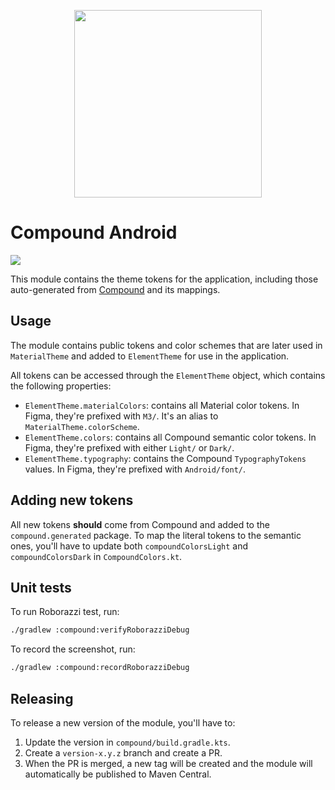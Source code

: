 <p align="center"><img src="https://compound.element.io/logo-readme.png" width="300" alt="" /></p>

# Compound Android

[![](https://img.shields.io/github/license/vector-im/compound)](https://github.com/vector-im/compound/blob/main/LICENSE)

This module contains the theme tokens for the application, including those auto-generated from [Compound](https://github.com/vector-im/compound-design-tokens) and its mappings.

## Usage

The module contains public tokens and color schemes that are later used in `MaterialTheme` and added to `ElementTheme` for use in the application.

All tokens can be accessed through the `ElementTheme` object, which contains the following properties:

* `ElementTheme.materialColors`: contains all Material color tokens. In Figma, they're prefixed with `M3/`. It's an alias to `MaterialTheme.colorScheme`.
* `ElementTheme.colors`: contains all Compound semantic color tokens. In Figma, they're prefixed with either `Light/` or `Dark/`.
* `ElementTheme.typography`: contains the Compound `TypographyTokens` values. In Figma, they're prefixed with `Android/font/`.

## Adding new tokens

All new tokens **should** come from Compound and added to the `compound.generated` package. To map the literal tokens to the semantic ones, you'll have to update both `compoundColorsLight` and `compoundColorsDark` in `CompoundColors.kt`.

## Unit tests

To run Roborazzi test, run:

```bash
./gradlew :compound:verifyRoborazziDebug
```

To record the screenshot, run:

```bash
./gradlew :compound:recordRoborazziDebug
```

## Releasing

To release a new version of the module, you'll have to:

1. Update the version in `compound/build.gradle.kts`. 
2. Create a `version-x.y.z` branch and create a PR.
3. When the PR is merged, a new tag will be created and the module will automatically be published to Maven Central.

